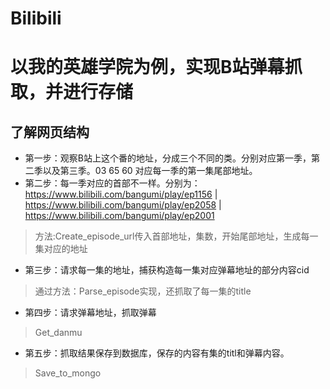 # Bilibili
以我的英雄学院为例，实现B站弹幕抓取，并进行存储
===========
## 了解网页结构
* 第一步：观察B站上这个番的地址，分成三个不同的类。分别对应第一季，第二季以及第三季。03    65      60        对应每一季的第一集尾部地址。
* 第二步：每一季对应的首部不一样。分别为：
    https://www.bilibili.com/bangumi/play/ep1156 | https://www.bilibili.com/bangumi/play/ep2058 | https://www.bilibili.com/bangumi/play/ep2001
>方法:Create_episode_url传入首部地址，集数，开始尾部地址，生成每一集对应的地址
* 第三步：请求每一集的地址，捕获构造每一集对应弹幕地址的部分内容cid
>通过方法：Parse_episode实现，还抓取了每一集的title
* 第四步：请求弹幕地址，抓取弹幕
>Get_danmu
* 第五步：抓取结果保存到数据库，保存的内容有集的titl和弹幕内容。
>Save_to_mongo
